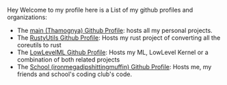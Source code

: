 Hey Welcome to my profile here is a List of my github profiles and organizations:
- The [main (Thamognya) Github Profile](https://github.com/Thamognya): hosts all my personal projects.
- The [RustyUtils Github Profile](https://github.com/RustyUtils): Hosts my rust project of converting all the coreutils to rust
- The [LowLevelML Github Profile](https://github.com/LowLevelML): Hosts my ML, LowLevel Kernel or a combination of both related projects
- The [School (ironmegadipshittingmuffin) Github Profile](https://github.com/ironmegadipshittingmuffin): Hosts me, my friends and school's coding club's code.
